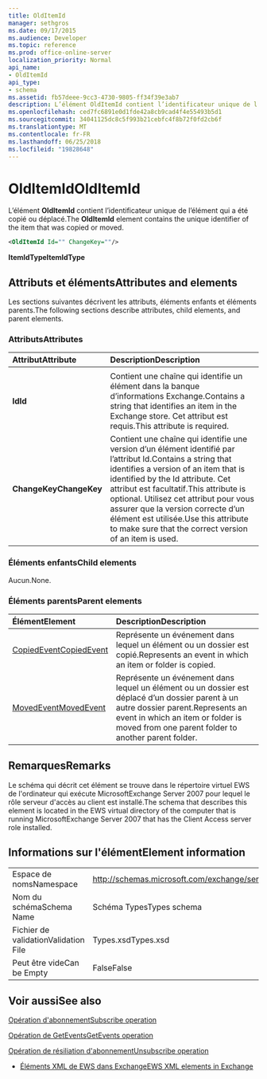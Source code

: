 ```yaml
---
title: OldItemId
manager: sethgros
ms.date: 09/17/2015
ms.audience: Developer
ms.topic: reference
ms.prod: office-online-server
localization_priority: Normal
api_name:
- OldItemId
api_type:
- schema
ms.assetid: fb57deee-9cc3-4730-9805-ff34f39e3ab7
description: L’élément OldItemId contient l’identificateur unique de l’élément qui a été copié ou déplacé.
ms.openlocfilehash: ced7fc6891e0d1fde42a8cb9cad4f4e55493b5d1
ms.sourcegitcommit: 34041125dc8c5f993b21cebfc4f8b72f0fd2cb6f
ms.translationtype: MT
ms.contentlocale: fr-FR
ms.lasthandoff: 06/25/2018
ms.locfileid: "19828648"
---
```

# <a name="olditemid"></a><span data-ttu-id="4a6a1-103">OldItemId</span><span class="sxs-lookup"><span data-stu-id="4a6a1-103">OldItemId</span></span>

<span data-ttu-id="4a6a1-104">L’élément **OldItemId** contient l’identificateur unique de l’élément qui a été copié ou déplacé.</span><span class="sxs-lookup"><span data-stu-id="4a6a1-104">The **OldItemId** element contains the unique identifier of the item that was copied or moved.</span></span> 
  
```xml
<OldItemId Id="" ChangeKey=""/>
```

 <span data-ttu-id="4a6a1-105">**ItemIdType**</span><span class="sxs-lookup"><span data-stu-id="4a6a1-105">**ItemIdType**</span></span>
## <a name="attributes-and-elements"></a><span data-ttu-id="4a6a1-106">Attributs et éléments</span><span class="sxs-lookup"><span data-stu-id="4a6a1-106">Attributes and elements</span></span>

<span data-ttu-id="4a6a1-107">Les sections suivantes décrivent les attributs, éléments enfants et éléments parents.</span><span class="sxs-lookup"><span data-stu-id="4a6a1-107">The following sections describe attributes, child elements, and parent elements.</span></span>
  
### <a name="attributes"></a><span data-ttu-id="4a6a1-108">Attributs</span><span class="sxs-lookup"><span data-stu-id="4a6a1-108">Attributes</span></span>

|<span data-ttu-id="4a6a1-109">**Attribut**</span><span class="sxs-lookup"><span data-stu-id="4a6a1-109">**Attribute**</span></span>|<span data-ttu-id="4a6a1-110">**Description**</span><span class="sxs-lookup"><span data-stu-id="4a6a1-110">**Description**</span></span>|
|:-----|:-----|
|<span data-ttu-id="4a6a1-111">
  **Id**</span><span class="sxs-lookup"><span data-stu-id="4a6a1-111">**Id**</span></span> <br/> |<span data-ttu-id="4a6a1-112">Contient une chaîne qui identifie un élément dans la banque d’informations Exchange.</span><span class="sxs-lookup"><span data-stu-id="4a6a1-112">Contains a string that identifies an item in the Exchange store.</span></span> <span data-ttu-id="4a6a1-113">Cet attribut est requis.</span><span class="sxs-lookup"><span data-stu-id="4a6a1-113">This attribute is required.</span></span>  <br/> |
|<span data-ttu-id="4a6a1-114">**ChangeKey**</span><span class="sxs-lookup"><span data-stu-id="4a6a1-114">**ChangeKey**</span></span> <br/> |<span data-ttu-id="4a6a1-115">Contient une chaîne qui identifie une version d’un élément identifié par l’attribut Id.</span><span class="sxs-lookup"><span data-stu-id="4a6a1-115">Contains a string that identifies a version of an item that is identified by the Id attribute.</span></span> <span data-ttu-id="4a6a1-116">Cet attribut est facultatif.</span><span class="sxs-lookup"><span data-stu-id="4a6a1-116">This attribute is optional.</span></span> <span data-ttu-id="4a6a1-117">Utilisez cet attribut pour vous assurer que la version correcte d’un élément est utilisée.</span><span class="sxs-lookup"><span data-stu-id="4a6a1-117">Use this attribute to make sure that the correct version of an item is used.</span></span>  <br/> |
   
### <a name="child-elements"></a><span data-ttu-id="4a6a1-118">Éléments enfants</span><span class="sxs-lookup"><span data-stu-id="4a6a1-118">Child elements</span></span>

<span data-ttu-id="4a6a1-119">Aucun.</span><span class="sxs-lookup"><span data-stu-id="4a6a1-119">None.</span></span>
  
### <a name="parent-elements"></a><span data-ttu-id="4a6a1-120">Éléments parents</span><span class="sxs-lookup"><span data-stu-id="4a6a1-120">Parent elements</span></span>

|<span data-ttu-id="4a6a1-121">**Élément**</span><span class="sxs-lookup"><span data-stu-id="4a6a1-121">**Element**</span></span>|<span data-ttu-id="4a6a1-122">**Description**</span><span class="sxs-lookup"><span data-stu-id="4a6a1-122">**Description**</span></span>|
|:-----|:-----|
|[<span data-ttu-id="4a6a1-123">CopiedEvent</span><span class="sxs-lookup"><span data-stu-id="4a6a1-123">CopiedEvent</span></span>](copiedevent.md) <br/> |<span data-ttu-id="4a6a1-124">Représente un événement dans lequel un élément ou un dossier est copié.</span><span class="sxs-lookup"><span data-stu-id="4a6a1-124">Represents an event in which an item or folder is copied.</span></span>  <br/> |
|[<span data-ttu-id="4a6a1-125">MovedEvent</span><span class="sxs-lookup"><span data-stu-id="4a6a1-125">MovedEvent</span></span>](movedevent.md) <br/> |<span data-ttu-id="4a6a1-126">Représente un événement dans lequel un élément ou un dossier est déplacé d’un dossier parent à un autre dossier parent.</span><span class="sxs-lookup"><span data-stu-id="4a6a1-126">Represents an event in which an item or folder is moved from one parent folder to another parent folder.</span></span>  <br/> |
   
## <a name="remarks"></a><span data-ttu-id="4a6a1-127">Remarques</span><span class="sxs-lookup"><span data-stu-id="4a6a1-127">Remarks</span></span>

<span data-ttu-id="4a6a1-128">Le schéma qui décrit cet élément se trouve dans le répertoire virtuel EWS de l'ordinateur qui exécute MicrosoftExchange Server 2007 pour lequel le rôle serveur d'accès au client est installé.</span><span class="sxs-lookup"><span data-stu-id="4a6a1-128">The schema that describes this element is located in the EWS virtual directory of the computer that is running MicrosoftExchange Server 2007 that has the Client Access server role installed.</span></span>
  
## <a name="element-information"></a><span data-ttu-id="4a6a1-129">Informations sur l'élément</span><span class="sxs-lookup"><span data-stu-id="4a6a1-129">Element information</span></span>

|||
|:-----|:-----|
|<span data-ttu-id="4a6a1-130">Espace de noms</span><span class="sxs-lookup"><span data-stu-id="4a6a1-130">Namespace</span></span>  <br/> |http://schemas.microsoft.com/exchange/services/2006/types  <br/> |
|<span data-ttu-id="4a6a1-131">Nom du schéma</span><span class="sxs-lookup"><span data-stu-id="4a6a1-131">Schema Name</span></span>  <br/> |<span data-ttu-id="4a6a1-132">Schéma Types</span><span class="sxs-lookup"><span data-stu-id="4a6a1-132">Types schema</span></span>  <br/> |
|<span data-ttu-id="4a6a1-133">Fichier de validation</span><span class="sxs-lookup"><span data-stu-id="4a6a1-133">Validation File</span></span>  <br/> |<span data-ttu-id="4a6a1-134">Types.xsd</span><span class="sxs-lookup"><span data-stu-id="4a6a1-134">Types.xsd</span></span>  <br/> |
|<span data-ttu-id="4a6a1-135">Peut être vide</span><span class="sxs-lookup"><span data-stu-id="4a6a1-135">Can be Empty</span></span>  <br/> |<span data-ttu-id="4a6a1-136">False</span><span class="sxs-lookup"><span data-stu-id="4a6a1-136">False</span></span>  <br/> |
   
## <a name="see-also"></a><span data-ttu-id="4a6a1-137">Voir aussi</span><span class="sxs-lookup"><span data-stu-id="4a6a1-137">See also</span></span>



[<span data-ttu-id="4a6a1-138">Opération d'abonnement</span><span class="sxs-lookup"><span data-stu-id="4a6a1-138">Subscribe operation</span></span>](subscribe-operation.md)
  
[<span data-ttu-id="4a6a1-139">Opération de GetEvents</span><span class="sxs-lookup"><span data-stu-id="4a6a1-139">GetEvents operation</span></span>](getevents-operation.md)
  
[<span data-ttu-id="4a6a1-140">Opération de résiliation d'abonnement</span><span class="sxs-lookup"><span data-stu-id="4a6a1-140">Unsubscribe operation</span></span>](unsubscribe-operation.md)


- [<span data-ttu-id="4a6a1-141">Éléments XML de EWS dans Exchange</span><span class="sxs-lookup"><span data-stu-id="4a6a1-141">EWS XML elements in Exchange</span></span>](ews-xml-elements-in-exchange.md)

